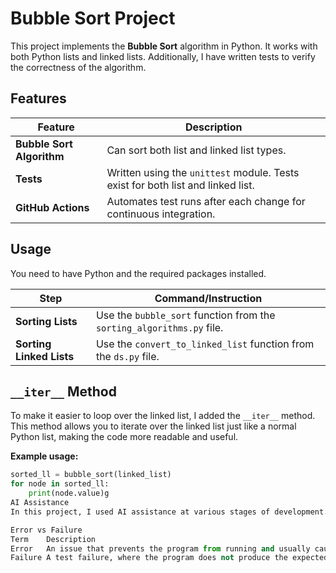 # Bubble Sort Project

This project implements the **Bubble Sort** algorithm in Python. It works with both Python lists and linked lists. Additionally, I have written tests to verify the correctness of the algorithm.

## Features

| **Feature**                | **Description**                                                                 |
|----------------------------|---------------------------------------------------------------------------------|
| **Bubble Sort Algorithm**  | Can sort both list and linked list types.                                      |
| **Tests**                  | Written using the `unittest` module. Tests exist for both list and linked list. |
| **GitHub Actions**         | Automates test runs after each change for continuous integration.              |

## Usage

You need to have Python and the required packages installed.

| **Step**                | **Command/Instruction**                                                           |
|--------------------------|-----------------------------------------------------------------------------------|
| **Sorting Lists**        | Use the `bubble_sort` function from the `sorting_algorithms.py` file.           |
| **Sorting Linked Lists** | Use the `convert_to_linked_list` function from the `ds.py` file.                 |

## `__iter__` Method

To make it easier to loop over the linked list, I added the `__iter__` method. This method allows you to iterate over the linked list just like a normal Python list, making the code more readable and useful.

**Example usage:**

```python
sorted_ll = bubble_sort(linked_list)
for node in sorted_ll:
    print(node.value)g
AI Assistance
In this project, I used AI assistance at various stages of development. AI helped me write the algorithms and debug issues, making the code work correctly and more efficiently.

Error vs Failure
Term	Description
Error	An issue that prevents the program from running and usually causes it to crash. For example, using the wrong data type.
Failure	A test failure, where the program does not produce the expected result. In this case, the program continues to run, but the tests do not pass.